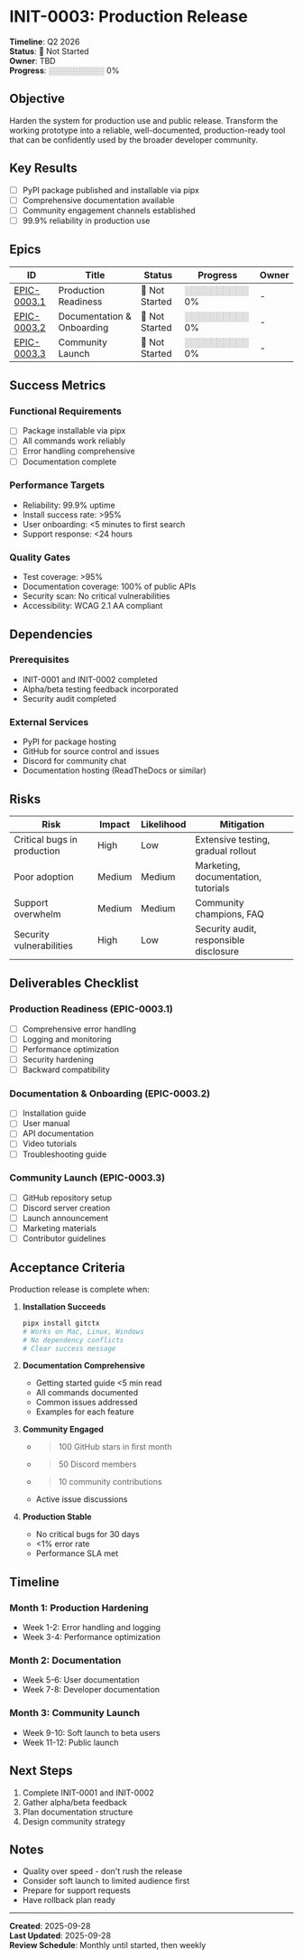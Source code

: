# INIT-0003: Production Release

**Timeline**: Q2 2026  
**Status**: 🔵 Not Started  
**Owner**: TBD  
**Progress**: ░░░░░░░░░░ 0%

## Objective

Harden the system for production use and public release. Transform the working prototype into a reliable, well-documented, production-ready tool that can be confidently used by the broader developer community.

## Key Results

- [ ] PyPI package published and installable via pipx
- [ ] Comprehensive documentation available
- [ ] Community engagement channels established
- [ ] 99.9% reliability in production use

## Epics

| ID | Title | Status | Progress | Owner |
|----|-------|--------|----------|-------|
| [EPIC-0003.1](epics/EPIC-0003.1.md) | Production Readiness | 🔵 Not Started | ░░░░░░░░░░ 0% | - |
| [EPIC-0003.2](epics/EPIC-0003.2.md) | Documentation & Onboarding | 🔵 Not Started | ░░░░░░░░░░ 0% | - |
| [EPIC-0003.3](epics/EPIC-0003.3.md) | Community Launch | 🔵 Not Started | ░░░░░░░░░░ 0% | - |

## Success Metrics

### Functional Requirements

- [ ] Package installable via pipx
- [ ] All commands work reliably
- [ ] Error handling comprehensive
- [ ] Documentation complete

### Performance Targets

- Reliability: 99.9% uptime
- Install success rate: >95%
- User onboarding: <5 minutes to first search
- Support response: <24 hours

### Quality Gates

- Test coverage: >95%
- Documentation coverage: 100% of public APIs
- Security scan: No critical vulnerabilities
- Accessibility: WCAG 2.1 AA compliant

## Dependencies

### Prerequisites

- INIT-0001 and INIT-0002 completed
- Alpha/beta testing feedback incorporated
- Security audit completed

### External Services

- PyPI for package hosting
- GitHub for source control and issues
- Discord for community chat
- Documentation hosting (ReadTheDocs or similar)

## Risks

| Risk | Impact | Likelihood | Mitigation |
|------|--------|------------|------------|
| Critical bugs in production | High | Low | Extensive testing, gradual rollout |
| Poor adoption | Medium | Medium | Marketing, documentation, tutorials |
| Support overwhelm | Medium | Medium | Community champions, FAQ |
| Security vulnerabilities | High | Low | Security audit, responsible disclosure |

## Deliverables Checklist

### Production Readiness (EPIC-0003.1)

- [ ] Comprehensive error handling
- [ ] Logging and monitoring
- [ ] Performance optimization
- [ ] Security hardening
- [ ] Backward compatibility

### Documentation & Onboarding (EPIC-0003.2)

- [ ] Installation guide
- [ ] User manual
- [ ] API documentation
- [ ] Video tutorials
- [ ] Troubleshooting guide

### Community Launch (EPIC-0003.3)

- [ ] GitHub repository setup
- [ ] Discord server creation
- [ ] Launch announcement
- [ ] Marketing materials
- [ ] Contributor guidelines

## Acceptance Criteria

Production release is complete when:

1. **Installation Succeeds**

   ```bash
   pipx install gitctx
   # Works on Mac, Linux, Windows
   # No dependency conflicts
   # Clear success message
   ```

2. **Documentation Comprehensive**
   - Getting started guide <5 min read
   - All commands documented
   - Common issues addressed
   - Examples for each feature

3. **Community Engaged**
   - >100 GitHub stars in first month
   - >50 Discord members
   - >10 community contributions
   - Active issue discussions

4. **Production Stable**
   - No critical bugs for 30 days
   - <1% error rate
   - Performance SLA met

## Timeline

### Month 1: Production Hardening

- Week 1-2: Error handling and logging
- Week 3-4: Performance optimization

### Month 2: Documentation

- Week 5-6: User documentation
- Week 7-8: Developer documentation

### Month 3: Community Launch

- Week 9-10: Soft launch to beta users
- Week 11-12: Public launch

## Next Steps

1. Complete INIT-0001 and INIT-0002
2. Gather alpha/beta feedback
3. Plan documentation structure
4. Design community strategy

## Notes

- Quality over speed - don't rush the release
- Consider soft launch to limited audience first
- Prepare for support requests
- Have rollback plan ready

---

**Created**: 2025-09-28  
**Last Updated**: 2025-09-28  
**Review Schedule**: Monthly until started, then weekly
